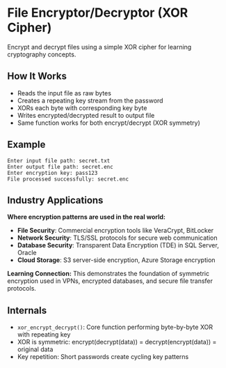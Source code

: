 # File Encryptor/Decryptor (XOR Cipher)

Encrypt and decrypt files using a simple XOR cipher for learning cryptography concepts.

## How It Works

- Reads the input file as raw bytes
- Creates a repeating key stream from the password
- XORs each byte with corresponding key byte
- Writes encrypted/decrypted result to output file
- Same function works for both encrypt/decrypt (XOR symmetry)

## Example

```text
Enter input file path: secret.txt
Enter output file path: secret.enc
Enter encryption key: pass123
File processed successfully: secret.enc
```

## Industry Applications

**Where encryption patterns are used in the real world:**

- **File Security**: Commercial encryption tools like VeraCrypt, BitLocker
- **Network Security**: TLS/SSL protocols for secure web communication
- **Database Security**: Transparent Data Encryption (TDE) in SQL Server, Oracle
- **Cloud Storage**: S3 server-side encryption, Azure Storage encryption

**Learning Connection:** This demonstrates the foundation of symmetric encryption used in VPNs, encrypted databases, and secure file transfer protocols.

## Internals

- `xor_encrypt_decrypt()`: Core function performing byte-by-byte XOR with repeating key
- XOR is symmetric: encrypt(decrypt(data)) = decrypt(encrypt(data)) = original data
- Key repetition: Short passwords create cycling key patterns

